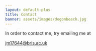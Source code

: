 ```yaml
---
layout: default-plus
title: Contact
banner: assets/images/dogonbeach.jpg
---
```


In order to contact me, try emailing me at

<a href="mailto:jm17644@bris.ac.uk">jm17644@bris.ac.uk</a>
